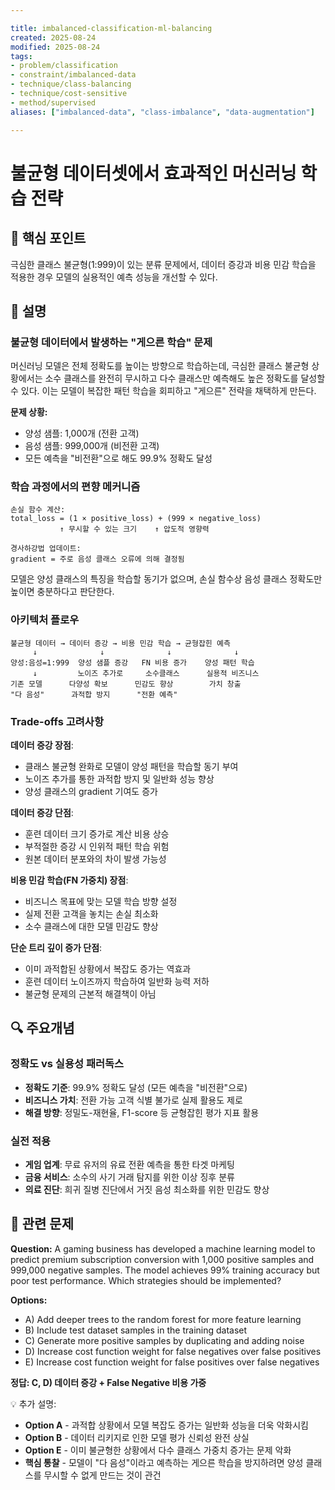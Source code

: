 ```yaml
---

title: imbalanced-classification-ml-balancing
created: 2025-08-24
modified: 2025-08-24
tags:
- problem/classification
- constraint/imbalanced-data
- technique/class-balancing
- technique/cost-sensitive
- method/supervised
aliases: ["imbalanced-data", "class-imbalance", "data-augmentation"]

---
```


# 불균형 데이터셋에서 효과적인 머신러닝 학습 전략

## 🎯 핵심 포인트

극심한 클래스 불균형(1:999)이 있는 분류 문제에서, 데이터 증강과 비용 민감 학습을 적용한 경우 모델의 실용적인 예측 성능을 개선할 수 있다.

## 📝 설명

### 불균형 데이터에서 발생하는 "게으른 학습" 문제

머신러닝 모델은 전체 정확도를 높이는 방향으로 학습하는데, 극심한 클래스 불균형 상황에서는 소수 클래스를 완전히 무시하고 다수 클래스만 예측해도 높은 정확도를 달성할 수 있다. 이는 모델이 복잡한 패턴 학습을 회피하고 "게으른" 전략을 채택하게 만든다.

**문제 상황:**
- 양성 샘플: 1,000개 (전환 고객)
- 음성 샘플: 999,000개 (비전환 고객)
- 모든 예측을 "비전환"으로 해도 99.9% 정확도 달성

### 학습 과정에서의 편향 메커니즘

```
손실 함수 계산:
total_loss = (1 × positive_loss) + (999 × negative_loss)
           ↑ 무시할 수 있는 크기    ↑ 압도적 영향력

경사하강법 업데이트:
gradient = 주로 음성 클래스 오류에 의해 결정됨
```

모델은 양성 클래스의 특징을 학습할 동기가 없으며, 손실 함수상 음성 클래스 정확도만 높이면 충분하다고 판단한다.

### 아키텍처 플로우

```
불균형 데이터 → 데이터 증강 → 비용 민감 학습 → 균형잡힌 예측
     ↓              ↓              ↓              ↓
양성:음성=1:999  양성 샘플 증강   FN 비용 증가    양성 패턴 학습
     ↓         노이즈 추가로     소수클래스      실용적 비즈니스
기존 모델      다양성 확보      민감도 향상        가치 창출
"다 음성"      과적합 방지      "전환 예측"
```

### Trade-offs 고려사항

**데이터 증강 장점**:
- 클래스 불균형 완화로 모델이 양성 패턴을 학습할 동기 부여
- 노이즈 추가를 통한 과적합 방지 및 일반화 성능 향상
- 양성 클래스의 gradient 기여도 증가

**데이터 증강 단점**:
- 훈련 데이터 크기 증가로 계산 비용 상승
- 부적절한 증강 시 인위적 패턴 학습 위험
- 원본 데이터 분포와의 차이 발생 가능성

**비용 민감 학습(FN 가중치) 장점**:
- 비즈니스 목표에 맞는 모델 학습 방향 설정
- 실제 전환 고객을 놓치는 손실 최소화
- 소수 클래스에 대한 모델 민감도 향상

**단순 트리 깊이 증가 단점**:
- 이미 과적합된 상황에서 복잡도 증가는 역효과
- 훈련 데이터 노이즈까지 학습하여 일반화 능력 저하
- 불균형 문제의 근본적 해결책이 아님

## 🔍 주요개념

### 정확도 vs 실용성 패러독스

- **정확도 기준**: 99.9% 정확도 달성 (모든 예측을 "비전환"으로)
- **비즈니스 가치**: 전환 가능 고객 식별 불가로 실제 활용도 제로
- **해결 방향**: 정밀도-재현율, F1-score 등 균형잡힌 평가 지표 활용

### 실전 적용

- **게임 업계**: 무료 유저의 유료 전환 예측을 통한 타겟 마케팅
- **금융 서비스**: 소수의 사기 거래 탐지를 위한 이상 징후 분류
- **의료 진단**: 희귀 질병 진단에서 거짓 음성 최소화를 위한 민감도 향상

## 📝 관련 문제

**Question:** A gaming business has developed a machine learning model to predict premium subscription conversion with 1,000 positive samples and 999,000 negative samples. The model achieves 99% training accuracy but poor test performance. Which strategies should be implemented?

**Options:**

- A) Add deeper trees to the random forest for more feature learning
- B) Include test dataset samples in the training dataset  
- C) Generate more positive samples by duplicating and adding noise
- D) Increase cost function weight for false negatives over false positives
- E) Increase cost function weight for false positives over false negatives

**정답: C, D) 데이터 증강 + False Negative 비용 가중**

💡 추가 설명:

- **Option A** - 과적합 상황에서 모델 복잡도 증가는 일반화 성능을 더욱 악화시킴
- **Option B** - 데이터 리키지로 인한 모델 평가 신뢰성 완전 상실
- **Option E** - 이미 불균형한 상황에서 다수 클래스 가중치 증가는 문제 악화
- **핵심 통찰** - 모델이 "다 음성"이라고 예측하는 게으른 학습을 방지하려면 양성 클래스를 무시할 수 없게 만드는 것이 관건